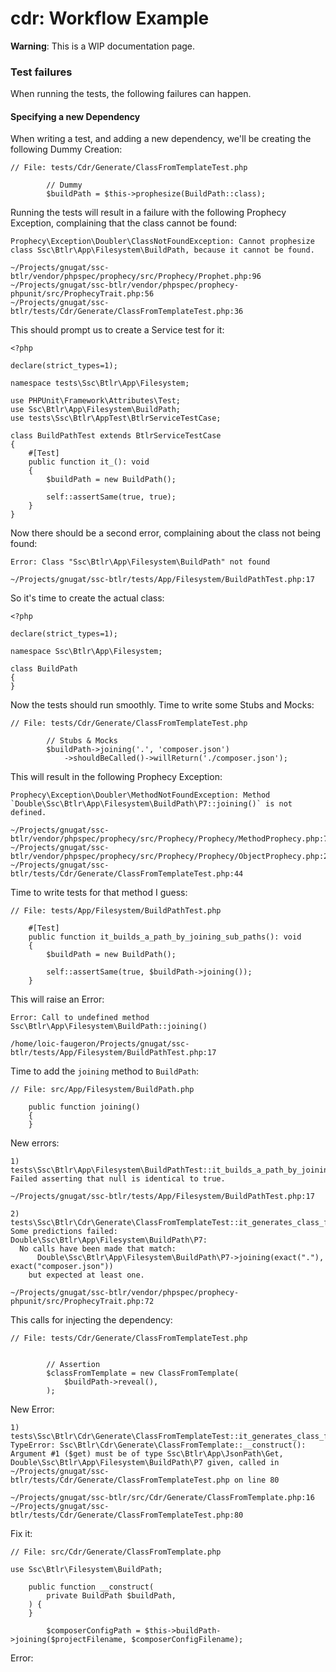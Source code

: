 # cdr: Workflow Example

**Warning**: This is a WIP documentation page.

### Test failures

When running the tests, the following failures can happen.

#### Specifying a new Dependency

When writing a test, and adding a new dependency, we'll be creating the
following Dummy Creation:

```
// File: tests/Cdr/Generate/ClassFromTemplateTest.php

        // Dummy
        $buildPath = $this->prophesize(BuildPath::class);
```

Running the tests will result in a failure with the following Prophecy
Exception, complaining that the class cannot be found:

```
Prophecy\Exception\Doubler\ClassNotFoundException: Cannot prophesize class Ssc\Btlr\App\Filesystem\BuildPath, because it cannot be found.

~/Projects/gnugat/ssc-btlr/vendor/phpspec/prophecy/src/Prophecy/Prophet.php:96
~/Projects/gnugat/ssc-btlr/vendor/phpspec/prophecy-phpunit/src/ProphecyTrait.php:56
~/Projects/gnugat/ssc-btlr/tests/Cdr/Generate/ClassFromTemplateTest.php:36
```

This should prompt us to create a Service test for it:

```
<?php

declare(strict_types=1);

namespace tests\Ssc\Btlr\App\Filesystem;

use PHPUnit\Framework\Attributes\Test;
use Ssc\Btlr\App\Filesystem\BuildPath;
use tests\Ssc\Btlr\AppTest\BtlrServiceTestCase;

class BuildPathTest extends BtlrServiceTestCase
{
    #[Test]
    public function it_(): void
    {
        $buildPath = new BuildPath();

        self::assertSame(true, true);
    }
}
```

Now there should be a second error, complaining about the class not being found:

```
Error: Class "Ssc\Btlr\App\Filesystem\BuildPath" not found

~/Projects/gnugat/ssc-btlr/tests/App/Filesystem/BuildPathTest.php:17
```

So it's time to create the actual class:

```
<?php

declare(strict_types=1);

namespace Ssc\Btlr\App\Filesystem;

class BuildPath
{
}
```

Now the tests should run smoothly. Time to write some Stubs and Mocks:

```
// File: tests/Cdr/Generate/ClassFromTemplateTest.php

        // Stubs & Mocks
        $buildPath->joining('.', 'composer.json')
            ->shouldBeCalled()->willReturn('./composer.json');
```

This will result in the following Prophecy Exception:

```
Prophecy\Exception\Doubler\MethodNotFoundException: Method `Double\Ssc\Btlr\App\Filesystem\BuildPath\P7::joining()` is not defined.

~/Projects/gnugat/ssc-btlr/vendor/phpspec/prophecy/src/Prophecy/Prophecy/MethodProphecy.php:72
~/Projects/gnugat/ssc-btlr/vendor/phpspec/prophecy/src/Prophecy/Prophecy/ObjectProphecy.php:267
~/Projects/gnugat/ssc-btlr/tests/Cdr/Generate/ClassFromTemplateTest.php:44
```

Time to write tests for that method I guess:

```
// File: tests/App/Filesystem/BuildPathTest.php

    #[Test]
    public function it_builds_a_path_by_joining_sub_paths(): void
    {
        $buildPath = new BuildPath();

        self::assertSame(true, $buildPath->joining());
    }
```

This will raise an Error:

```
Error: Call to undefined method Ssc\Btlr\App\Filesystem\BuildPath::joining()

/home/loic-faugeron/Projects/gnugat/ssc-btlr/tests/App/Filesystem/BuildPathTest.php:17
```

Time to add the `joining` method to `BuildPath`:

```
// File: src/App/Filesystem/BuildPath.php

    public function joining()
    {
    }
```

New errors:

```
1) tests\Ssc\Btlr\App\Filesystem\BuildPathTest::it_builds_a_path_by_joining_sub_paths
Failed asserting that null is identical to true.

~/Projects/gnugat/ssc-btlr/tests/App/Filesystem/BuildPathTest.php:17

2) tests\Ssc\Btlr\Cdr\Generate\ClassFromTemplateTest::it_generates_class_from_template
Some predictions failed:
Double\Ssc\Btlr\App\Filesystem\BuildPath\P7:
  No calls have been made that match:
      Double\Ssc\Btlr\App\Filesystem\BuildPath\P7->joining(exact("."), exact("composer.json"))
    but expected at least one.

~/Projects/gnugat/ssc-btlr/vendor/phpspec/prophecy-phpunit/src/ProphecyTrait.php:72
```

This calls for injecting the dependency:

```
// File: tests/Cdr/Generate/ClassFromTemplateTest.php


        // Assertion
        $classFromTemplate = new ClassFromTemplate(
            $buildPath->reveal(),
        );
```

New Error:

```
1) tests\Ssc\Btlr\Cdr\Generate\ClassFromTemplateTest::it_generates_class_from_template
TypeError: Ssc\Btlr\Cdr\Generate\ClassFromTemplate::__construct(): Argument #1 ($get) must be of type Ssc\Btlr\App\JsonPath\Get, Double\Ssc\Btlr\App\Filesystem\BuildPath\P7 given, called in ~/Projects/gnugat/ssc-btlr/tests/Cdr/Generate/ClassFromTemplateTest.php on line 80

~/Projects/gnugat/ssc-btlr/src/Cdr/Generate/ClassFromTemplate.php:16
~/Projects/gnugat/ssc-btlr/tests/Cdr/Generate/ClassFromTemplateTest.php:80
```

Fix it:

```
// File: src/Cdr/Generate/ClassFromTemplate.php

use Ssc\Btlr\Filesystem\BuildPath;

    public function __construct(
        private BuildPath $buildPath,
    ) {
    }

        $composerConfigPath = $this->buildPath->joining($projectFilename, $composerConfigFilename);
```

Error:
